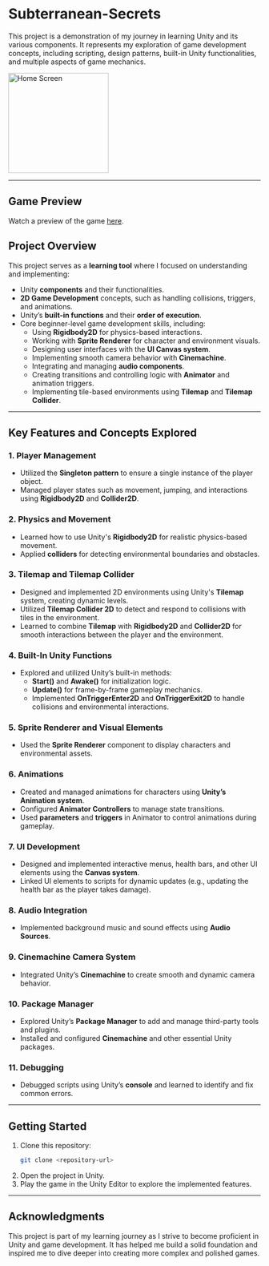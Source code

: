 # Subterranean-Secrets

This project is a demonstration of my journey in learning Unity and its various components. It represents my exploration of game development concepts, including scripting, design patterns, built-in Unity functionalities, and multiple aspects of game mechanics.

<img src="/screenshots.jpg" alt="Home Screen" width="200" style="display: inline-block; margin-right: 20px;"/>

---

## Game Preview
Watch a preview of the game [here](https://youtu.be/gCIBulQ_Vxg).


## Project Overview

This project serves as a **learning tool** where I focused on understanding and implementing:

- Unity **components** and their functionalities.
- **2D Game Development** concepts, such as handling collisions, triggers, and animations.
- Unity’s **built-in functions** and their **order of execution**.
- Core beginner-level game development skills, including:
  - Using **Rigidbody2D** for physics-based interactions.
  - Working with **Sprite Renderer** for character and environment visuals.
  - Designing user interfaces with the **UI Canvas system**.
  - Implementing smooth camera behavior with **Cinemachine**.
  - Integrating and managing **audio components**.
  - Creating transitions and controlling logic with **Animator** and animation triggers.
  - Implementing tile-based environments using **Tilemap** and **Tilemap Collider**.

---

## Key Features and Concepts Explored

### 1. **Player Management**
- Utilized the **Singleton pattern** to ensure a single instance of the player object.
- Managed player states such as movement, jumping, and interactions using **Rigidbody2D** and **Collider2D**.

### 2. **Physics and Movement**
- Learned how to use Unity's **Rigidbody2D** for realistic physics-based movement.
- Applied **colliders** for detecting environmental boundaries and obstacles.

### 3. **Tilemap and Tilemap Collider**
- Designed and implemented 2D environments using Unity's **Tilemap** system, creating dynamic levels.
- Utilized **Tilemap Collider 2D** to detect and respond to collisions with tiles in the environment.
- Learned to combine **Tilemap** with **Rigidbody2D** and **Collider2D** for smooth interactions between the player and the environment.

### 4. **Built-In Unity Functions**
- Explored and utilized Unity’s built-in methods:
  - **Start()** and **Awake()** for initialization logic.
  - **Update()** for frame-by-frame gameplay mechanics.
  - Implemented **OnTriggerEnter2D** and **OnTriggerExit2D** to handle collisions and environmental interactions.

### 5. **Sprite Renderer and Visual Elements**
- Used the **Sprite Renderer** component to display characters and environmental assets.

### 6. **Animations**
- Created and managed animations for characters using **Unity’s Animation system**.
- Configured **Animator Controllers** to manage state transitions.
- Used **parameters** and **triggers** in Animator to control animations during gameplay.

### 7. **UI Development**
- Designed and implemented interactive menus, health bars, and other UI elements using the **Canvas system**.
- Linked UI elements to scripts for dynamic updates (e.g., updating the health bar as the player takes damage).

### 8. **Audio Integration**
- Implemented background music and sound effects using **Audio Sources**.

### 9. **Cinemachine Camera System**
- Integrated Unity’s **Cinemachine** to create smooth and dynamic camera behavior.

### 10. **Package Manager**
- Explored Unity’s **Package Manager** to add and manage third-party tools and plugins.
- Installed and configured **Cinemachine** and other essential Unity packages.

### 11. Debugging
- Debugged scripts using Unity’s **console** and learned to identify and fix common errors.
---


## Getting Started

1. Clone this repository:
   ```bash
   git clone <repository-url>
   ```
2. Open the project in Unity.
3. Play the game in the Unity Editor to explore the implemented features.

---

## Acknowledgments

This project is part of my learning journey as I strive to become proficient in Unity and game development. It has helped me build a solid foundation and inspired me to dive deeper into creating more complex and polished games.
